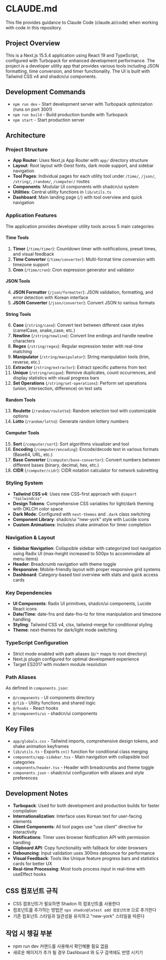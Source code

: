 # CLAUDE.md

This file provides guidance to Claude Code (claude.ai/code) when working with code in this repository.

## Project Overview

This is a Next.js 15.5.4 application using React 19 and TypeScript, configured with Turbopack for enhanced development performance. The project is a developer utility app that provides various tools including JSON formatting, time conversion, and timer functionality. The UI is built with Tailwind CSS v4 and shadcn/ui components.

## Development Commands

- `npm run dev` - Start development server with Turbopack optimization (runs on port 3001)
- `npm run build` - Build production bundle with Turbopack
- `npm start` - Start production server

## Architecture

### Project Structure
- **App Router**: Uses Next.js App Router with `app/` directory structure
- **Layout**: Root layout with Geist fonts, dark mode support, and sidebar navigation
- **Tool Pages**: Individual pages for each utility tool under `/time/`, `/json/`, `/string/`, `/random/`, `/computer/` routes
- **Components**: Modular UI components with shadcn/ui system
- **Utilities**: Central utility functions in `lib/utils.ts`
- **Dashboard**: Main landing page (`/`) with tool overview and quick navigation

### Application Features
The application provides developer utility tools across 5 main categories:

#### Time Tools
1. **Timer** (`/time/timer`): Countdown timer with notifications, preset times, and visual feedback
2. **Time Converter** (`/time/converter`): Multi-format time conversion with timezone support
3. **Cron** (`/time/cron`): Cron expression generator and validator

#### JSON Tools
4. **JSON Formatter** (`/json/formatter`): JSON validation, formatting, and error detection with Korean interface
5. **JSON Converter** (`/json/converter`): Convert JSON to various formats

#### String Tools
6. **Case** (`/string/case`): Convert text between different case styles (camelCase, snake_case, etc.)
7. **Newline** (`/string/newline`): Convert line endings and handle newline characters
8. **Regex** (`/string/regex`): Regular expression tester with real-time matching
9. **Manipulator** (`/string/manipulator`): String manipulation tools (trim, reverse, etc.)
10. **Extractor** (`/string/extractor`): Extract specific patterns from text
11. **Unique** (`/string/unique`): Remove duplicates, count occurrences, and display statistics with visual progress bars
12. **Set Operations** (`/string/set-operations`): Perform set operations (union, intersection, difference) on text sets

#### Random Tools
13. **Roulette** (`/random/roulette`): Random selection tool with customizable options
14. **Lotto** (`/random/lotto`): Generate random lottery numbers

#### Computer Tools
15. **Sort** (`/computer/sort`): Sort algorithms visualizer and tool
16. **Encoding** (`/computer/encoding`): Encode/decode text in various formats (Base64, URL, etc.)
17. **Base Converter** (`/computer/base-converter`): Convert numbers between different bases (binary, decimal, hex, etc.)
18. **CIDR** (`/computer/cidr`): CIDR notation calculator for network subnetting

### Styling System
- **Tailwind CSS v4**: Uses new CSS-first approach with `@import "tailwindcss"`
- **Design Tokens**: Comprehensive CSS variables for light/dark theming with OKLCH color space
- **Dark Mode**: Configured with `next-themes` and `.dark` class switching
- **Component Library**: shadcn/ui "new-york" style with Lucide icons
- **Custom Animations**: Includes shake animation for timer completion

### Navigation & Layout
- **Sidebar Navigation**: Collapsible sidebar with categorized tool navigation using Radix UI (max-height increased to 500px to accommodate all menu items)
- **Header**: Breadcrumb navigation with theme toggle
- **Responsive**: Mobile-friendly layout with proper responsive grid systems
- **Dashboard**: Category-based tool overview with stats and quick access cards

### Key Dependencies
- **UI Components**: Radix UI primitives, shadcn/ui components, Lucide React icons
- **Date/Time**: date-fns and date-fns-tz for time manipulation and timezone handling
- **Styling**: Tailwind CSS v4, clsx, tailwind-merge for conditional styling
- **Theme**: next-themes for dark/light mode switching

### TypeScript Configuration
- Strict mode enabled with path aliases (`@/*` maps to root directory)
- Next.js plugin configured for optimal development experience
- Target ES2017 with modern module resolution

### Path Aliases
As defined in `components.json`:
- `@/components` - UI components directory
- `@/lib` - Utility functions and shared logic
- `@/hooks` - React hooks
- `@/components/ui` - shadcn/ui components

## Key Files

- `app/globals.css` - Tailwind imports, comprehensive design tokens, and shake animation keyframes
- `lib/utils.ts` - Exports `cn()` function for conditional class merging
- `components/app-sidebar.tsx` - Main navigation with collapsible tool categories
- `components/header.tsx` - Header with breadcrumbs and theme toggle
- `components.json` - shadcn/ui configuration with aliases and style preferences

## Development Notes

- **Turbopack**: Used for both development and production builds for faster compilation
- **Internationalization**: Interface uses Korean text for user-facing elements
- **Client Components**: All tool pages use "use client" directive for interactivity
- **Notifications**: Timer uses browser Notification API with permission handling
- **Clipboard API**: Copy functionality with fallback for older browsers
- **Debouncing**: Input validation uses 300ms debounce for performance
- **Visual Feedback**: Tools like Unique feature progress bars and statistics cards for better UX
- **Real-time Processing**: Most tools process input in real-time with useEffect hooks

## CSS 컴포넌트 규칙

- CSS 컴포넌트가 필요하면 Shadcn 의 컴포넌트를 사용한다
- 컴포넌트를 추가하는 방법은 `npx shadcn@latest add 컴포넌트명` 으로 추가한다
- 기존 컴포넌트 스타일과 일관성을 유지하고 "new-york" 스타일을 따른다

## 작업 시 챙길 부분

- npm run dev 커맨드를 사용해서 확인해볼 필요 없음
- 새로운 페이지가 추가 될 경우 Dashboard 와 도구 검색에도 반영 시키기 